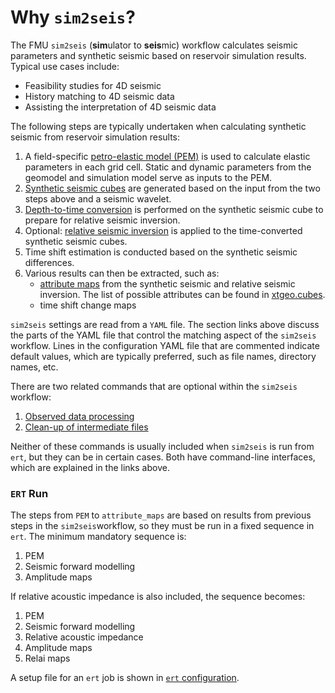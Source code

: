 # Why `sim2seis`?

The FMU `sim2seis` (**sim**ulator to **seis**mic) workflow calculates seismic parameters and synthetic seismic based on
reservoir simulation results. Typical use cases include:

* Feasibility studies for 4D seismic
* History matching to 4D seismic data
* Assisting the interpretation of 4D seismic data

The following steps are typically undertaken when calculating synthetic seismic from reservoir simulation results:

1. A field-specific [petro-elastic model (PEM)](static-and-dynamic-input.md) is used to calculate elastic parameters in
   each grid cell. Static and dynamic parameters from the geomodel and simulation model serve as inputs to the PEM.
2. [Synthetic seismic cubes](seismic-forward.md) are generated based on the input from the two steps above and a seismic
   wavelet.
3. [Depth-to-time conversion](./time-depth-conversion.md) is performed on the synthetic seismic cube to prepare for
   relative seismic inversion.
4. Optional: [relative seismic inversion](./relative-seismic-inversion.md) is applied to the time-converted synthetic
   seismic cubes.
5. Time shift estimation is conducted based on the synthetic seismic differences.
6. Various results can then be extracted, such as:
    * [attribute maps](./attribute-maps.md) from the synthetic seismic and relative seismic inversion. The list of
      possible attributes can be found
      in [xtgeo.cubes](https://xtgeo.readthedocs.io/en/stable/api-cubes.html#xtgeo.Cube.compute_attributes_in_window).
    * time shift change maps

`sim2seis` settings are read from a `YAML` file. The section links above discuss the parts of the YAML file that control
the matching aspect of the `sim2seis` workflow. Lines in the configuration YAML file that are commented indicate default
values, which are typically preferred, such as file names, directory names, etc.

There are two related commands that are optional within the `sim2seis` workflow:

1. [Observed data processing](./observed-data.md)
2. [Clean-up of intermediate files](clean-up.md)

Neither of these commands is usually included when `sim2seis` is run from `ert`, but they can be in certain cases. Both
have command-line interfaces, which are explained in the links above.

### `ERT` Run
The steps from `PEM` to `attribute_maps` are based on results from previous steps in the `sim2seis`workflow, so they 
must be run in a fixed sequence in `ert`. The minimum mandatory sequence is:

1. PEM
2. Seismic forward modelling
3. Amplitude maps

If relative acoustic impedance is also included, the sequence becomes:

1. PEM
2. Seismic forward modelling
3. Relative acoustic impedance
4. Amplitude maps
5. Relai maps

A setup file for an `ert` job is shown in [`ert` configuration](./ert-configuration.md).
